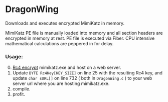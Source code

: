 # DragonWing

Downloads and executes encrypted MimiKatz in memory.

MimiKatz PE file is manually loaded into memory and all section headers are encrypted in memory at rest. PE file is executed via Fiber. CPU intensive mathematical calculations are peppered in for delay.

### Usage:
0. [Rc4 encrypt](https://github.com/djackreuter/shellcode-encryption) mimikatz.exe and host on a web server.
1. Update `BYTE Rc4Key[KEY_SIZE]` on line 25 with the resulting Rc4 key, and update `char sURL[]` on line 732 ( both in `DragonWing.c` ) to your web server url where you are hosting mimikatz.exe.
2. compile.
3. profit.
